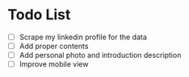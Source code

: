 # Todo List

- [ ] Scrape my linkedin profile for the data
- [ ] Add proper contents
- [ ] Add personal photo and introduction description
- [ ] Improve mobile view

